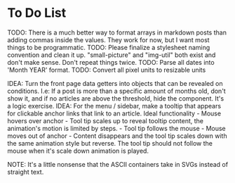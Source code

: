 # To Do List

TODO: There is a much better way to format arrays in markdown posts than adding commas inside the values. They work for now, but I want most things to be programmatic.
TODO: Please finalize a stylesheet naming convention and clean it up. "small-picture" and "img-util" both exist and don't make sense. Don't repeat things twice.
TODO: Parse all dates into 'Month YEAR' format.
TODO: Convert all pixel units to resizable units

IDEA: Turn the front page data getters into objects that can be revealed on conditions. I.e: If a post is more than a specific amount of months old, don't show it, and if no articles are above the threshold, hide the component. It's a logic exercise.
IDEA: For the menu / sidebar, make a tooltip that appears for clickable anchor links that link to an article.
Ideal functionality - Mouse hovers over anchor - Tool tip scales up to reveal tooltip content, the animation's motion is limited by steps. - Tool tip follows the mouse - Mouse moves out of anchor - Content disappears and the tool tip scales down with the same animation style but reverse. The tool tip should not follow the mouse when it's scale down animation is played.

NOTE: It's a little nonsense that the ASCII containers take in SVGs instead of straight text.

